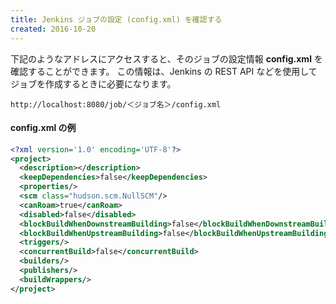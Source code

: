 ```yaml
---
title: Jenkins ジョブの設定 (config.xml) を確認する
created: 2016-10-20
---
```


下記のようなアドレスにアクセスすると、そのジョブの設定情報 **config.xml** を確認することができます。
この情報は、Jenkins の REST API などを使用してジョブを作成するときに必要になります。

```
http://localhost:8080/job/＜ジョブ名＞/config.xml
```

#### config.xml の例

```xml
<?xml version='1.0' encoding='UTF-8'?>
<project>
  <description></description>
  <keepDependencies>false</keepDependencies>
  <properties/>
  <scm class="hudson.scm.NullSCM"/>
  <canRoam>true</canRoam>
  <disabled>false</disabled>
  <blockBuildWhenDownstreamBuilding>false</blockBuildWhenDownstreamBuilding>
  <blockBuildWhenUpstreamBuilding>false</blockBuildWhenUpstreamBuilding>
  <triggers/>
  <concurrentBuild>false</concurrentBuild>
  <builders/>
  <publishers/>
  <buildWrappers/>
</project>
```

